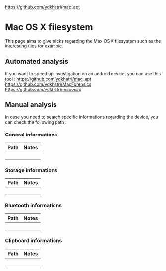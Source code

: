 https://github.com/ydkhatri/mac_apt
# Mac OS X filesystem
This page aims to give tricks regarding the Max OS X filesystem such as the interesting files for example.
## Automated analysis
If you want to speed up investigation on an android device, you can use this tool : 
https://github.com/ydkhatri/mac_apt
https://github.com/ydkhatri/MacForensics
https://github.com/ydkhatri/macosac

## Manual analysis
In case you need to search specific informations regarding the device, you can check the following path :
### General informations

| Path | Notes | 
|-|-|
|||
|||
|||
|||

### Storage informations
| Path | Notes | 
|-|-|
|||
|||
|||
|||

### Bluetooth informations
| Path | Notes | 
|-|-|
|||
|||
|||
|||

### Clipboard informations
| Path | Notes | 
|-|-|
|||
|||
|||
|||
